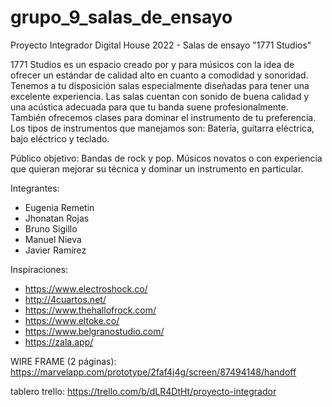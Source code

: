 # grupo_9_salas_de_ensayo
Proyecto Integrador Digital House 2022 - Salas de ensayo "1771 Studios"

1771 Studios es un espacio creado por y para músicos con la idea de ofrecer un estándar de calidad alto en cuanto a comodidad y sonoridad. Tenemos a tu disposición salas especialmente diseñadas para tener una excelente experiencia. Las salas cuentan con sonido de buena calidad y una acústica adecuada para que tu banda suene profesionalmente. También ofrecemos clases para dominar el instrumento de tu preferencia. Los tipos de instrumentos que manejamos son: Batería, guitarra eléctrica, bajo eléctrico y teclado.

Público objetivo: Bandas de rock y pop. Músicos novatos o con experiencia que quieran mejorar su técnica y dominar un instrumento en particular.

Integrantes:
- Eugenia Remetin
- Jhonatan Rojas
- Bruno Sigillo
- Manuel Nieva
- Javier Ramírez

Inspiraciones:
- https://www.electroshock.co/
- http://4cuartos.net/
- https://www.thehallofrock.com/
- https://www.eltoke.co/
- https://www.belgranostudio.com/
- https://zala.app/


WIRE FRAME (2 páginas): https://marvelapp.com/prototype/2faf4j4g/screen/87494148/handoff

tablero trello: https://trello.com/b/dLR4DtHt/proyecto-integrador